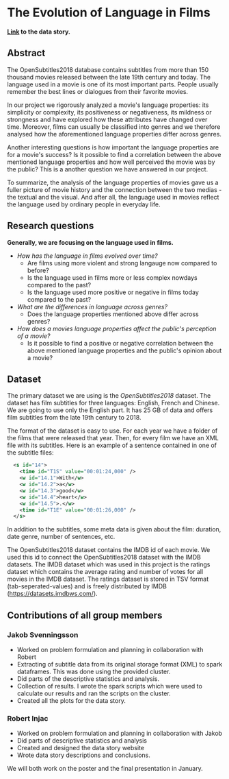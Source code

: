# The Evolution of Language in Films

__[Link](https://rinjac.github.io/the-evolution-of-language-in-films) to the data story.__

## Abstract
The OpenSubtitles2018 database contains subtitles from more than 150 thousand movies released between the late 19th century and today. The language used in a movie is one of its most important parts. People usually remember the best lines or dialogues from their favorite movies. 

In our project we rigorously analyzed a movie's language properties: its simplicity or complexity, its positiveness or negativeness, its mildness or strongness and have explored how these attributes have changed over time. Moreover, films can usually be classified into genres and we therefore analysed how the aforementioned language properties differ across genres.

Another interesting questions is how important the language properties are for a movie's success? Is it possible to find a correlation between the above mentioned language properties and how well perceived the movie was by the public? This is a another question we have answered in our project.

To summarize, the analysis of the language properties of movies gave us a fuller picture of movie history and the connection between the two medias - the textual and the visual. And after all, the language used in movies reflect the language used by ordinary people in everyday life. 

## Research questions
__Generally, we are focusing on the language used in films.__

* _How has the language in films evolved over time?_ 
  * Are films using more violent and strong langauge now compared to before?
  * Is the language used in films more or less complex nowdays compared to the past?
  * Is the language used more positive or negative in films today compared to the past? 
* _What are the differences in language across genres?_
  * Does the language properties mentioned above differ across genres? 
* _How does a movies language properties affect the public's perception of a movie?_
   * Is it possible to find a positive or negative correlation between the above mentioned language properties and the public's opinion about a movie?


## Dataset
The primary dataset we are using is the _OpenSubtitles2018_ dataset. The dataset has film subtitles for three languages: English, French and Chinese. We are going to use only the English part. It has 25 GB of data and offers film subtitles from the late 19th century to 2018. 

The format of the dataset is easy to use. For each year we have a folder of the films that were released that year. Then, for every film we have an XML file with its subtitles. Here is an example of 
a sentence contained in one of the subtitle files:

```xml
  <s id="14">
    <time id="T1S" value="00:01:24,000" />
    <w id="14.1">With</w>
    <w id="14.2">a</w>
    <w id="14.3">good</w>
    <w id="14.4">heart</w>
    <w id="14.5">.</w>
    <time id="T1E" value="00:01:26,000" />
  </s>
```
In addition to the subtitles, some meta data is given about the film: duration, date genre, number of sentences, etc.

The OpenSubtitles2018 dataset contains the IMDB id of each movie. We used this id to connect the OpenSubtitles2018 dataset with the IMDB datasets. The IMDB dataset which was used in this project is the ratings dataset which contains the average rating and number of votes for all movies in the IMDB dataset. The ratings dataset is stored in TSV format (tab-seperated-values) and is freely distributed by IMDB (https://datasets.imdbws.com/).


## Contributions of all group members

### Jakob Svenningsson

* Worked on problem formulation and planning in collaboration with Robert 
* Extracting of subtitle data from its original storage format (XML) to spark dataframes. This was done using the provided cluster.
* Did parts of the descriptive statistics and analysis.
* Collection of results. I wrote the spark scripts which were used to calculate our  results and ran the scripts on the cluster.
* Created all the plots for the data story.

### Robert Injac

* Worked on problem formulation and planning in collaboration with Jakob 
* Did parts of descriptive statistics and analysis
* Created and designed the data story website
* Wrote data story descriptions and conclusions.

We will both work on the poster and the final presentation in January.
